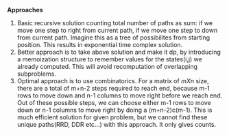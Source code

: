 **Approaches**
1. Basic recursive solution counting total number of paths as sum: if we move one step to right from current path, if we move one step to down from current path.  Imagine this as a tree of possibilites from starting position. This results in exponential time complex solution.
2. Better approach is to take above solution and make it dp, by introducing a memoization structure to remember values for the states(i,j) we already computed. This will avoid recomputation of overlapping subproblems.
3. Optimal approach is to use combinatorics. For a matrix of *mXn* size, there are a total of m+n-2 steps required to reach end, because m-1 rows to move down and n-1 columns to move right before we reach end. Out of these possible steps, we can choose either m-1 rows to move down or n-1 columns to move right by doing a (m+n-2)c(m-1). This is much efficient solution for given problem, but we cannot find these unique paths(RRD, DDR etc...) with this approach. It only gives counts.